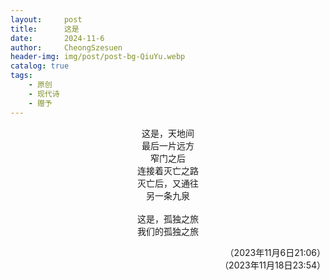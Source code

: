 ```yaml
---
layout:     post
title:      这是
date:       2024-11-6
author:     CheongSzesuen
header-img: img/post/post-bg-QiuYu.webp
catalog: true
tags:
    - 原创
    - 现代诗
    - 赠予
---
```

<div align="center">

这是，天地间  
最后一片远方  
窄门之后  
连接着灭亡之路  
灭亡后，又通往  
另一条九泉  
<br>
这是，孤独之旅  
我们的孤独之旅  
</div>

<div align="right">

（2023年11月6日21:06）  
（2023年11月18日23:54）  
</div>